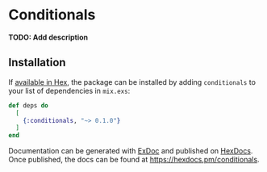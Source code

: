 # Conditionals

**TODO: Add description**

## Installation

If [available in Hex](https://hex.pm/docs/publish), the package can be installed
by adding `conditionals` to your list of dependencies in `mix.exs`:

```elixir
def deps do
  [
    {:conditionals, "~> 0.1.0"}
  ]
end
```

Documentation can be generated with [ExDoc](https://github.com/elixir-lang/ex_doc)
and published on [HexDocs](https://hexdocs.pm). Once published, the docs can
be found at <https://hexdocs.pm/conditionals>.

